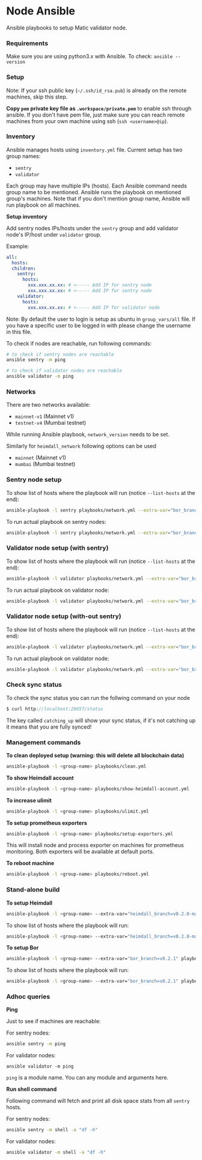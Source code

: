 # Node Ansible

Ansible playbooks to setup Matic validator node.

### Requirements

Make sure you are using python3.x with Ansible. To check: `ansible --version` 

### Setup

Note: If your ssh public key (`~/.ssh/id_rsa.pub`) is already on the remote machines, skip this step.

**Copy `pem` private key file as `.workspace/private.pem`** to enable ssh through ansible. If you don't have pem file, just make sure you can reach remote machines from your own machine using ssh (`ssh <username>@ip`). 

### Inventory

Ansible manages hosts using `inventory.yml` file. Current setup has two group names:

* `sentry`
* `validator`

Each group may have multiple IPs (hosts). Each Ansible command needs group name to be mentioned. Ansible runs the playbook on mentioned group's machines. Note that if you don't mention group name, Ansible will run playbook on all machines.

**Setup inventory**

Add sentry nodes IPs/hosts under the `sentry` group and add validator node's IP/host under `validator` group. 

Example:

```yml
all:
  hosts:
  children:
    sentry:
      hosts:
        xxx.xxx.xx.xx: # <----- Add IP for sentry node
        xxx.xxx.xx.xx: # <----- Add IP for sentry node
    validator:
      hosts:
        xxx.xxx.xx.xx: # <----- Add IP for validator node
```

Note: By default the user to login is setup as ubuntu in `group_vars/all` file. If you have a specific user to be logged in with please change the username in this file.

To check if nodes are reachable, run following commands:

```bash
# to check if sentry nodes are reachable
ansible sentry -m ping

# to check if validator nodes are reachable
ansible validator -m ping
```

### Networks

There are two networks available:

* `mainnet-v1` (Mainnet v1)
* `testnet-v4` (Mumbai testnet)

While running Ansible playbook, `network_version` needs to be set.

Similarly for `heimdall_network` following options can be used

* `mainnet` (Mainnet v1)
* `mumbai`  (Mumbai testnet)

### Sentry node setup

To show list of hosts where the playbook will run (notice `--list-hosts` at the end):

```bash
ansible-playbook -l sentry playbooks/network.yml --extra-var="bor_branch=v0.2.1 heimdall_branch=v0.2.0-mainnet-1d8aca37 network_version=mainnet-v1 node_type=sentry/sentry heimdall_network=mainnet" --list-hosts
```

To run actual playbook on sentry nodes:

```bash
ansible-playbook -l sentry playbooks/network.yml --extra-var="bor_branch=v0.2.1 heimdall_branch=v0.2.0-mainnet-1d8aca37 network_version=mainnet-v1 node_type=sentry/sentry heimdall_network=mainnet"
```

### Validator node setup (with sentry)

To show list of hosts where the playbook will run (notice `--list-hosts` at the end):

```bash
ansible-playbook -l validator playbooks/network.yml --extra-var="bor_branch=v0.2.1 heimdall_branch=v0.2.0-mainnet-1d8aca37 network_version=mainnet-v1 node_type=sentry/validator heimdall_network=mainnet" --list-hosts
```

To run actual playbook on validator node:

```bash
ansible-playbook -l validator playbooks/network.yml --extra-var="bor_branch=v0.2.1 heimdall_branch=v0.2.0-mainnet-1d8aca37 network_version=mainnet-v1 node_type=sentry/validator heimdall_network=mainnet"
```

### Validator node setup (with-out sentry)

To show list of hosts where the playbook will run (notice `--list-hosts` at the end):

```bash
ansible-playbook -l validator playbooks/network.yml --extra-var="bor_branch=v0.2.1 heimdall_branch=v0.2.0-mainnet-1d8aca37 network_version=mainnet-v1 node_type=without-sentry heimdall_network=mainnet" --list-hosts
```

To run actual playbook on validator node:

```bash
ansible-playbook -l validator playbooks/network.yml --extra-var="bor_branch=v0.2.1 heimdall_branch=v0.2.0-mainnet-1d8aca37 network_version=mainnet-v1 node_type=without-sentry heimdall_network=mainnet"
```

### Check sync status

To check the sync status you can run the follwing command on your node

```js
$ curl http://localhost:26657/status
```

The key called `catching_up` will show your sync status, if it's not catching up it means that you are fully synced!

### Management commands

**To clean deployed setup (warning: this will delete all blockchain data)**

```bash
ansible-playbook -l <group-name> playbooks/clean.yml
```

**To show Heimdall account**

```bash
ansible-playbook -l <group-name> playbooks/show-heimdall-account.yml
```

**To increase ulimit**

```bash
ansible-playbook -l <group-name> playbooks/ulimit.yml
```

**To setup prometheus exporters**

```bash
ansible-playbook -l <group-name> playbooks/setup-exporters.yml
```

This will install node and process exporter on machines for prometheus monitoring. Both exporters will be available at default ports.

**To reboot machine**

```bash
ansible-playbook -l <group-name> playbooks/reboot.yml
```

### Stand-alone build

**To setup Heimdall**

```bash
ansible-playbook -l <group-name> --extra-var="heimdall_branch=v0.2.0-mainnet-1d8aca37 heimdall_network=mainnet" playbooks/heimdall.yml
```

To show list of hosts where the playbook will run:

```bash
ansible-playbook -l <group-name> --extra-var="heimdall_branch=v0.2.0-mainnet-1d8aca37 heimdall_network=mainnet" playbooks/heimdall.yml --list-hosts
```

**To setup Bor**

```bash
ansible-playbook -l <group-name> --extra-var="bor_branch=v0.2.1" playbooks/bor.yml
```

To show list of hosts where the playbook will run:

```bash
ansible-playbook -l <group-name> --extra-var="bor_branch=v0.2.1" playbooks/bor.yml --list-hosts
```

### Adhoc queries

**Ping**

Just to see if machines are reachable:

For sentry nodes:

```bash
ansible sentry -m ping
```

For validator nodes:

```
ansible validator -m ping
```

`ping` is a module name. You can any module and arguments here.

**Run shell command**

Following command will fetch and print all disk space stats from all `sentry` hosts.

For sentry nodes:

```bash
ansible sentry -m shell -a "df -h"
```

For validator nodes:

```bash
ansible validator -m shell -a "df -h"
```
